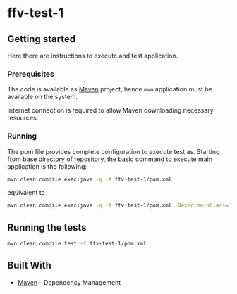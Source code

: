 # ffv-test-1

## Getting started ###

Here there are instructions to execute and test application.

### Prerequisites ###

The code is available as [Maven](https://maven.apache.org/) project, hence `mvn` application must be available on the system.

Internet connection is required to allow Maven downloading necessary resources.

### Running ###

The pom file provides complete configuration to execute test as. Starting from base directory of repository, the basic command to execute main application is the following:

```bash
mvn clean compile exec:java -q -f ffv-test-1/pom.xml
```

equivalent to  

```bash
mvn clean compile exec:java -q -f ffv-test-1/pom.xml -Dexec.mainClass=it.mvtex.iws.t20170611.salestaxes.SalesTaxesSolution -Dexec.args=""
```

## Running the tests ##

```bash
mvn clean compile test -f ffv-test-1/pom.xml
```

## Built With ##

 * [Maven](https://maven.apache.org/) - Dependency Management

